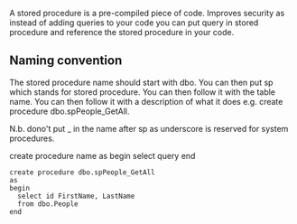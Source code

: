 A stored procedure is a pre-compiled piece of code. Improves security as instead of adding queries to your code you can put query in stored procedure and reference the stored
procedure in your code.

Naming convention
------------------

The stored procedure name should start with dbo. You can then put sp which stands for stored procedure. You can then follow it with the table name. You can then follow it with 
a description of what it does e.g. create procedure dbo.spPeople_GetAll.

N.b. dono't put _ in the name after sp as underscore is reserved for system procedures.

create procedure name
as
begin
select query
end

```
create procedure dbo.spPeople_GetAll
as
begin
  select id FirstName, LastName
  from dbo.People
end
```
